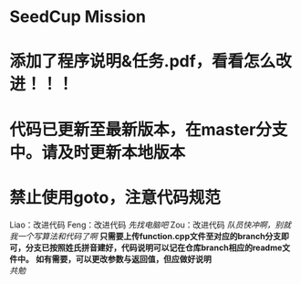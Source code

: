 # SeedCup Mission  
# 添加了程序说明&任务.pdf，看看怎么改进！！！
# 代码已更新至最新版本，在master分支中。请及时更新本地版本
# 禁止使用goto，注意代码规范
Liao：改进代码 
Feng：改进代码 *先找电脑吧*
Zou：改进代码 *队员快冲啊，别就我一个写算法和代码了啊*
**只需要上传function.cpp文件至对应的branch分支即可，分支已按照姓氏拼音建好，代码说明可以记在仓库branch相应的readme文件中。**
**如有需要，可以更改参数与返回值，但应做好说明**  
*共勉*
